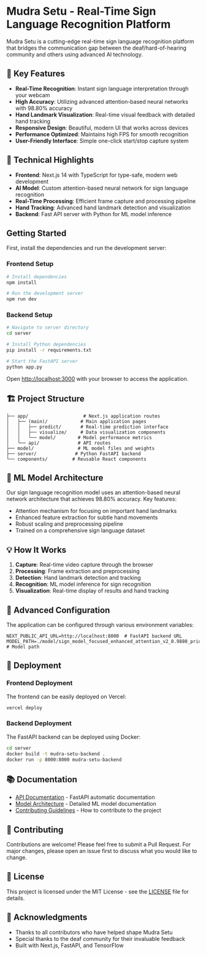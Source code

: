# Mudra Setu - Real-Time Sign Language Recognition Platform


Mudra Setu is a cutting-edge real-time sign language recognition platform that bridges the communication gap between the deaf/hard-of-hearing community and others using advanced AI technology.

## 🌟 Key Features

- **Real-Time Recognition**: Instant sign language interpretation through your webcam
- **High Accuracy**: Utilizing advanced attention-based neural networks with 98.80% accuracy
- **Hand Landmark Visualization**: Real-time visual feedback with detailed hand tracking
- **Responsive Design**: Beautiful, modern UI that works across devices
- **Performance Optimized**: Maintains high FPS for smooth recognition
- **User-Friendly Interface**: Simple one-click start/stop capture system

## 🚀 Technical Highlights

- **Frontend**: Next.js 14 with TypeScript for type-safe, modern web development
- **AI Model**: Custom attention-based neural network for sign language recognition
- **Real-Time Processing**: Efficient frame capture and processing pipeline
- **Hand Tracking**: Advanced hand landmark detection and visualization
- **Backend**: Fast API server with Python for ML model inference

## Getting Started

First, install the dependencies and run the development server:

### Frontend Setup

```bash
# Install dependencies
npm install

# Run the development server
npm run dev
```

### Backend Setup

```bash
# Navigate to server directory
cd server

# Install Python dependencies
pip install -r requirements.txt

# Start the FastAPI server
python app.py
```

Open [http://localhost:3000](http://localhost:3000) with your browser to access the application.

## 🏗️ Project Structure

```
├── app/                    # Next.js application routes
│   ├── (main)/            # Main application pages
│   │   ├── predict/       # Real-time prediction interface
│   │   ├── visualize/     # Data visualization components
│   │   └── model/        # Model performance metrics
│   └── api/              # API routes
├── model/                # ML model files and weights
├── server/              # Python FastAPI backend
└── components/         # Reusable React components
```

## 🤖 ML Model Architecture

Our sign language recognition model uses an attention-based neural network architecture that achieves 98.80% accuracy. Key features:

- Attention mechanism for focusing on important hand landmarks
- Enhanced feature extraction for subtle hand movements
- Robust scaling and preprocessing pipeline
- Trained on a comprehensive sign language dataset

## 💡 How It Works

1. **Capture**: Real-time video capture through the browser
2. **Processing**: Frame extraction and preprocessing
3. **Detection**: Hand landmark detection and tracking
4. **Recognition**: ML model inference for sign recognition
5. **Visualization**: Real-time display of results and hand tracking

## 🔧 Advanced Configuration

The application can be configured through various environment variables:

```env
NEXT_PUBLIC_API_URL=http://localhost:8000  # FastAPI backend URL
MODEL_PATH=./model/sign_model_focused_enhanced_attention_v2_0.9880_prior1  # Model path
```

## 🚀 Deployment

### Frontend Deployment

The frontend can be easily deployed on Vercel:

```bash
vercel deploy
```

### Backend Deployment

The FastAPI backend can be deployed using Docker:

```bash
cd server
docker build -t mudra-setu-backend .
docker run -p 8000:8000 mudra-setu-backend
```

## 📚 Documentation

- [API Documentation](http://localhost:8000/docs) - FastAPI automatic documentation
- [Model Architecture](./model/README.md) - Detailed ML model documentation
- [Contributing Guidelines](./CONTRIBUTING.md) - How to contribute to the project

## 🤝 Contributing

Contributions are welcome! Please feel free to submit a Pull Request. For major changes, please open an issue first to discuss what you would like to change.

## 📄 License

This project is licensed under the MIT License - see the [LICENSE](LICENSE) file for details.

## 🙏 Acknowledgments

- Thanks to all contributors who have helped shape Mudra Setu
- Special thanks to the deaf community for their invaluable feedback
- Built with Next.js, FastAPI, and TensorFlow
